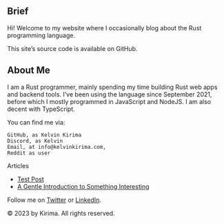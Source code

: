---
---
## Brief 
Hi! Welcome to my website where I occasionally blog about the Rust programming language.

This site’s source code is available on GitHub.


## About Me

I am a Rust programmer, mainly spending my time building Rust web apps and backend tools. I’ve been using the language since September 2021, before which I mostly programmed in JavaScript and NodeJS. I am also decent with TypeScript.

You can find me via:

    GitHub, as Kelvin Kirima
    Discord, as Kelvin
    Email, at info@kelvinkirima.com,
    Reddit as user


Articles

- [Test Post](test_post.html)
- [A Gentle Introduction to Something Interesting](gentle_intro.html)


Follow me on [Twitter](https://twitter.com/your_handle) or [LinkedIn](https://linkedin.com/in/your_profile).

© 2023 by Kirima. All rights reserved.
